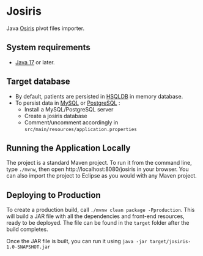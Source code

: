 # Josiris

Java [Osiris](https://github.com/siric-osiris/OSIRIS) pivot files importer.

## System requirements
- [Java 17](https://www.oracle.com/java/technologies/javase/jdk17-archive-downloads.html) or later.

## Target database
- By default, patients are persisted in [HSQLDB](https://hsqldb.org/) in memory database.
- To persist data in [MySQL](https://www.mysql.com/) or [PostgreSQL](https://www.postgresql.org/) :
	- Install a MySQL/PostgreSQL server
	- Create a josiris database
	- Comment/uncomment accordingly in `src/main/resources/application.properties`

## Running the Application Locally
The project is a standard Maven project. To run it from the command line, type `./mvnw`, then open http://localhost:8080/josiris in your browser.
You can also import the project to Eclipse as you would with any Maven project.

## Deploying to Production

To create a production build, call `./mvnw clean package -Pproduction`.
This will build a JAR file with all the dependencies and front-end resources,
ready to be deployed. The file can be found in the `target` folder after the build completes.

Once the JAR file is built, you can run it using
`java -jar target/josiris-1.0-SNAPSHOT.jar`
